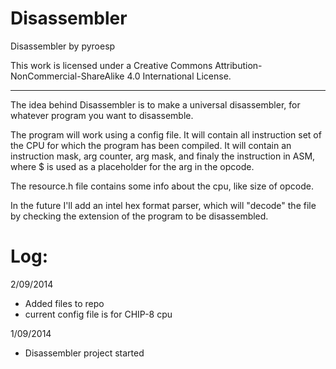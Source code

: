 Disassembler
============

Disassembler
  by pyroesp

This work is licensed under a Creative Commons Attribution-NonCommercial-ShareAlike 4.0 International License.

-------

The idea behind Disassembler is to make a universal disassembler, for whatever program you want to disassemble.

The program will work using a config file. It will contain all instruction set of the CPU for which the program has been compiled. It will contain an instruction mask, arg counter, arg mask, and finaly the instruction in ASM, where $ is used as a placeholder for the arg in the opcode.

The resource.h file contains some info about the cpu, like size of opcode.

In the future I'll add an intel hex format parser, which will "decode" the file by checking the extension of the program to be disassembled.


Log:
====

2/09/2014
- Added files to repo
- current config file is for CHIP-8 cpu

1/09/2014
- Disassembler project started
